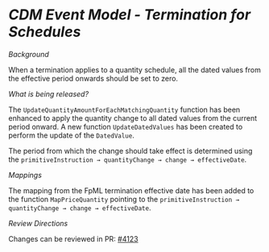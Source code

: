 # *CDM Event Model - Termination for Schedules*

_Background_

When a termination applies to a quantity schedule, all the dated values from the effective period onwards should be set to zero.

_What is being released?_

The `UpdateQuantityAmountForEachMatchingQuantity` function has been enhanced to apply the quantity change to all dated values from the current period onward. A new function `UpdateDatedValues` has been created to perform the update of the `DatedValue`.

The period from which the change should take effect is determined using the `primitiveInstruction → quantityChange → change → effectiveDate`.

_Mappings_

The mapping from the FpML termination effective date has been added to the function `MapPriceQuantity` pointing to the `primitiveInstruction → quantityChange → change → effectiveDate`.

_Review Directions_

Changes can be reviewed in PR: [#4123](https://github.com/finos/common-domain-model/pull/4123)
